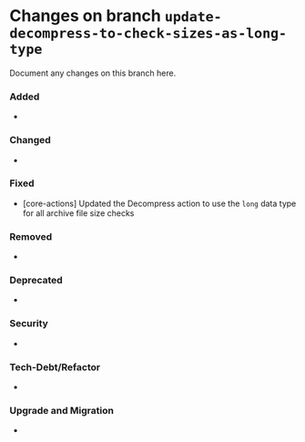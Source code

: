 # Changes on branch `update-decompress-to-check-sizes-as-long-type`
Document any changes on this branch here.
### Added
- 

### Changed
- 

### Fixed
- [core-actions] Updated the Decompress action to use the `long` data type for all archive file size checks

### Removed
- 

### Deprecated
- 

### Security
- 

### Tech-Debt/Refactor
- 

### Upgrade and Migration
- 
